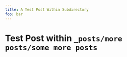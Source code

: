 ```yaml
---
title: A Test Post Within Subdirectory
foo: bar
---
```


# Test Post within `_posts/more posts/some more posts`
